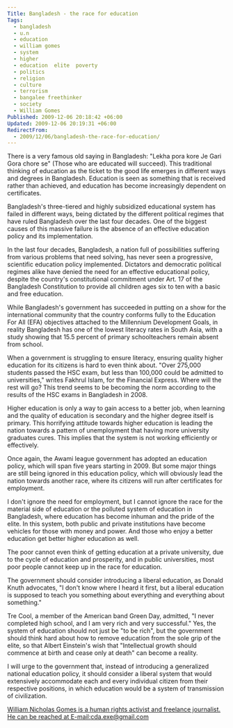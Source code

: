```yaml
---
Title: Bangladesh - the race for education
Tags:
  - bangladesh
  - u.n
  - education
  - william gomes
  - system
  - higher
  - education  elite  poverty
  - politics
  - religion
  - culture
  - terrorism
  - bangalee freethinker
  - society
  - William Gomes
Published: 2009-12-06 20:18:42 +06:00
Updated: 2009-12-06 20:19:31 +06:00
RedirectFrom:
  - 2009/12/06/bangladesh-the-race-for-education/
---
```


There is a very famous old saying in Bangladesh: "Lekha pora kore Je Gari Gora chore se" (Those who are educated will succeed). This traditional thinking of education as the ticket to the good life emerges in different ways and degrees in Bangladesh. Education is seen as something that is received rather than achieved, and education has become increasingly dependent on certificates. 

Bangladesh's three-tiered and highly subsidized educational system has failed in different ways, being dictated by the different political regimes that have ruled Bangladesh over the last four decades. One of the biggest causes of this massive failure is the absence of an effective education policy and its implementation. 

In the last four decades, Bangladesh, a nation full of possibilities suffering from various problems that need solving, has never seen a progressive, scientific education policy implemented. Dictators and democratic political regimes alike have denied the need for an effective educational policy, despite the country's constitutional commitment under Art. 17 of the Bangladesh Constitution to provide all children ages six to ten with a basic and free education. 

While Bangladesh's government has succeeded in putting on a show for the international community that the country conforms fully to the Education For All (EFA) objectives attached to the Millennium Development Goals, in reality Bangladesh has one of the lowest literacy rates in South Asia, with a study showing that 15.5 percent of primary schoolteachers remain absent from school.

When a government is struggling to ensure literacy, ensuring quality higher education for its citizens is hard to even think about. "Over 275,000 students passed the HSC exam, but less than 100,000 could be admitted to universities," writes Fakhrul Islam, for the Financial Express. Where will the rest will go? This trend seems to be becoming the norm according to the results of the HSC exams in Bangladesh in 2008.

Higher education is only a way to gain access to a better job, when learning and the quality of education is secondary and the higher degree itself is primary. This horrifying attitude towards higher education is leading the nation towards a pattern of unemployment that having more university graduates cures. This implies that the system is not working efficiently or effectively.

Once again, the Awami league government has adopted an education policy, which will span five years starting in 2009. But some major things are still being ignored in this education policy, which will obviously lead the nation towards another race, where its citizens will run after certificates for employment. 

I don't ignore the need for employment, but I cannot ignore the race for the material side of education or the polluted system of education in Bangladesh, where education has become inhuman and the pride of the elite. In this system, both public and private institutions have become vehicles for those with money and power. And those who enjoy a better education get better higher education as well. 

The poor cannot even think of getting education at a private university, due to the cycle of education and prosperity, and in public universities, most poor people cannot keep up in the race for education. 

The government should consider introducing a liberal education, as Donald Knuth advocates, "I don't know where I heard it first, but a liberal education is supposed to teach you something about everything and everything about something."

Tre Cool, a member of the American band Green Day, admitted, "I never completed high school, and I am very rich and very successful." Yes, the system of education should not just be "to be rich", but the government should think hard about how to remove education from the sole grip of the elite, so that Albert Einstein's wish that "Intellectual growth should commence at birth and cease only at death" can become a reality. 

I will urge to the government that, instead of introducing a generalized national education policy, it should consider a liberal system that would extensively accommodate each and every individual citizen from their respective positions, in which education would be a system of transmission of civilization.

<a href="https://nicholasgomes.wordpress.com/">William Nicholas Gomes is a human rights activist and freelance journalist. He can be reached at E-mail:cda.exe@gmail.com</a>

